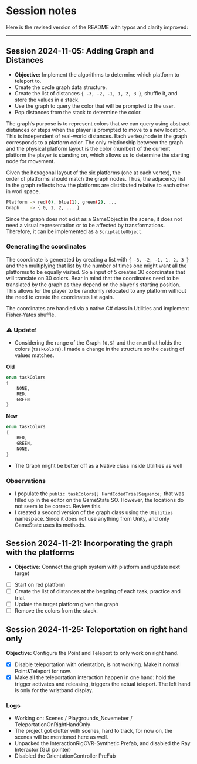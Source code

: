 # Session notes

Here is the revised version of the README with typos and clarity improved:

---

## Session 2024-11-05: Adding Graph and Distances

- **Objective:** Implement the algorithms to determine which platform to teleport to.
- Create the cycle graph data structure.
- Create the list of distances `{ -3, -2, -1, 1, 2, 3 }`, shuffle it, and store the values in a stack.
- Use the graph to query the color that will be prompted to the user.
- Pop distances from the stack to determine the color.

The graph’s purpose is to represent colors that we can query using abstract distances or steps when the player is prompted to move to a new location. This is independent of real-world distances. Each vertex/node in the graph corresponds to a platform color. The only relationship between the graph and the physical platform layout is the color (number) of the current platform the player is standing on, which allows us to determine the starting node for movement.

Given the hexagonal layout of the six platforms (one at each vertex), the order of platforms should match the graph nodes. Thus, the adjacency list in the graph reflects how the platforms are distributed relative to each other in worl space.

```bash
Platform -> red(0), blue(1), green(2), ...
Graph    -> { 0, 1, 2, ... }
```

Since the graph does not exist as a GameObject in the scene, it does not need a visual representation or to be affected by transformations. Therefore, it can be implemented as a `ScriptableObject`.

### Generating the coordinates

The coordinate is generated by creating a list with `{ -3, -2, -1, 1, 2, 3 }` and then multiplying that list by the number of times one might want all the platforms to be equally visited. So a input of 5 creates 30 coordinates that will translate on 30 colors. Bear in mind that the coordinates need to be translated by the graph as they depend on the player's starting position. This allows for the player to be randomly relocated to any platform without the need to create the coordinates list again.

The coordinates are handled via a native C# class in Utilities and implement Fisher-Yates shuffle.

### ⚠️ Update!

- Considering the range of the Graph `[0,5]` and the `enum` that holds the colors (`taskColors`). I made a change in the structure so the casting of values matches.

**Old**

```C#
enum taskColors
{
    NONE,
    RED,
    GREEN
}
```

**New**

```C#
enum taskColors
{
    RED,
    GREEN,
    NONE,
}
```
- The Graph might be better off as a Native class inside Utilities as well

### Observations
- I populate the `public taskColors[] HardCodedTrialSequence;` that was filled up in the editor on the GameState SO. However, the locations do not seem to be correct. Review this. 
- I created a second version of the graph class using the `Utilities` namespace. Since it does not use anything from Unity, and only GameState uses its methods.


## Session 2024-11-21: Incorporating the graph with the platforms

- **Objective:** Connect the graph system with platform and update next target
- [ ] Start on red platform
- [ ] Create the list of distances at the begning of each task, practice and trial.
- [ ] Update the target platform given the graph
- [ ] Remove the colors from the stack.

## Session 2024-11-25: Teleportation on right hand only

**Objective:** Configure the Point and Teleport to only work on right hand.

- [x]  Disable teleportation with orientation, is not working. Make it normal Point&Teleport for now. 
- [x]  Make all the teleportation interaction happen in one hand: hold the trigger activates and releasing, triggers the actual teleport. The left hand is only for the wristband display.

### Logs
- Working on: Scenes / Playgrounds_Novemeber / TeleportationOnRightHandOnly
- The project got clutter with scenes, hard to track, for now on, the scenes will be mentioned here as well.
- Unpacked the InteractionRigOVR-Synthetic Prefab, and disabled the Ray Interactor (GUI pointer)
- Disabled the OrientationController PreFab